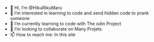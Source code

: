 - 👋 Hi, I’m @HikuRikuMaru
- 👀 I’m interested in learning to code and send hidden code to prank someone
- 🌱 I’m currently learning to code with The odin Project
- 💞️ I’m looking to collaborate on Many Projets
- 📫 How to reach me: In this site

<!---
HikuRikuMaru/HikuRikuMaru is a ✨ special ✨ repository because its `README.md` (this file) appears on your GitHub profile.
You can click the Preview link to take a look at your changes.
--->
